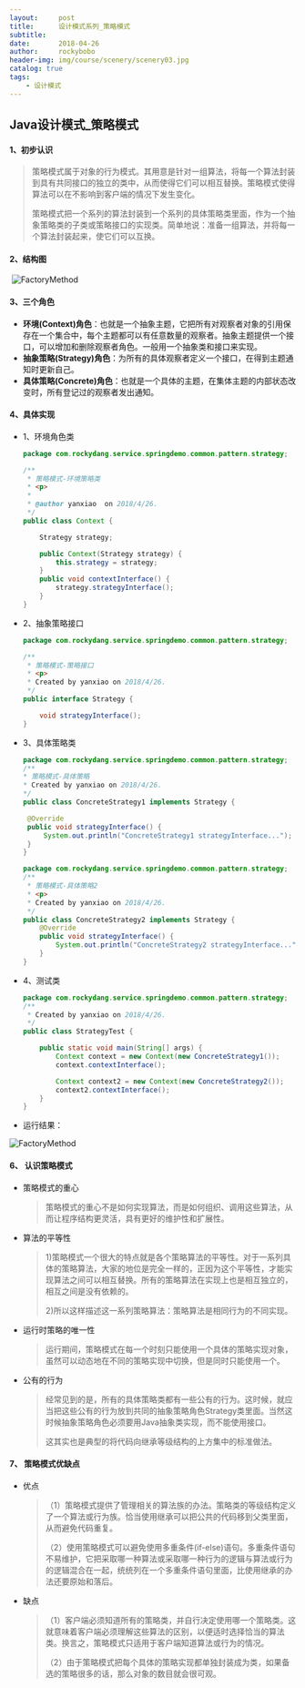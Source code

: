 ```yaml
---
layout:     post
title:      设计模式系列_策略模式
subtitle:   
date:       2018-04-26
author:     rockybobo
header-img: img/course/scenery/scenery03.jpg
catalog: true
tags:
    - 设计模式
---
```


## Java设计模式_策略模式

#### 1、初步认识

> 策略模式属于对象的行为模式。其用意是针对一组算法，将每一个算法封装到具有共同接口的独立的类中，从而使得它们可以相互替换。策略模式使得算法可以在不影响到客户端的情况下发生变化。
>
> 策略模式把一个系列的算法封装到一个系列的具体策略类里面，作为一个抽象策略类的子类或策略接口的实现类。简单地说：准备一组算法，并将每一个算法封装起来，使它们可以互换。

#### 2、结构图

​       ![FactoryMethod](http://rockybobo.top/img/course/designpattern/strategyStruct.png)

#### 3、三个角色

- **环境(Context)角色**：也就是一个抽象主题，它把所有对观察者对象的引用保存在一个集合中，每个主题都可以有任意数量的观察者。抽象主题提供一个接口，可以增加和删除观察者角色。一般用一个抽象类和接口来实现。
- **抽象策略(Strategy)角色**：为所有的具体观察者定义一个接口，在得到主题通知时更新自己。
- **具体策略(Concrete)角色**：也就是一个具体的主题，在集体主题的内部状态改变时，所有登记过的观察者发出通知。

#### 4、具体实现

- 1、环境角色类   

  ```java
  package com.rockydang.service.springdemo.common.pattern.strategy;

  /**
   * 策略模式-环境策略类
   * <p>
   *
   * @author yanxiao  on 2018/4/26.
   */
  public class Context {

      Strategy strategy;

      public Context(Strategy strategy) {
          this.strategy = strategy;
      }
      public void contextInterface() {
          strategy.strategyInterface();
      }
  }
  ```

- 2、抽象策略接口

  ~~~java
  package com.rockydang.service.springdemo.common.pattern.strategy;

  /**
   * 策略模式-策略接口
   * <p>
   * Created by yanxiao on 2018/4/26.
   */
  public interface Strategy {

      void strategyInterface();
  }

  ~~~

- 3、具体策略类

     ```java
  package com.rockydang.service.springdemo.common.pattern.strategy;
  /**
   * 策略模式-具体策略
   * Created by yanxiao on 2018/4/26.
   */
  public class ConcreteStrategy1 implements Strategy {

      @Override
      public void strategyInterface() {
          System.out.println("ConcreteStrategy1 strategyInterface...");
      }
  }
     ```
  ```java
  package com.rockydang.service.springdemo.common.pattern.strategy;
  /**
   * 策略模式-具体策略2
   * <p>
   * Created by yanxiao on 2018/4/26.
   */
  public class ConcreteStrategy2 implements Strategy {
      @Override
      public void strategyInterface() {
          System.out.println("ConcreteStrategy2 strategyInterface...");
      }
  }
  ```

- 4、测试类

  ~~~java
  package com.rockydang.service.springdemo.common.pattern.strategy;
  /**
   * Created by yanxiao on 2018/4/26.
   */
  public class StrategyTest {

      public static void main(String[] args) {
          Context context = new Context(new ConcreteStrategy1());
          context.contextInterface();

          Context context2 = new Context(new ConcreteStrategy2());
          context2.contextInterface();
      }
  }

  ~~~

- 运行结果：


![FactoryMethod](http://rockybobo.top/img/course/designpattern/strategyResult.jpg)

#### 6、 认识策略模式

* 策略模式的重心

  > 策略模式的重心不是如何实现算法，而是如何组织、调用这些算法，从而让程序结构更灵活，具有更好的维护性和扩展性。

* 算法的平等性

  > 1)策略模式一个很大的特点就是各个策略算法的平等性。对于一系列具体的策略算法，大家的地位是完全一样的，正因为这个平等性，才能实现算法之间可以相互替换。所有的策略算法在实现上也是相互独立的，相互之间是没有依赖的。
  >
  > 2)所以这样描述这一系列策略算法：策略算法是相同行为的不同实现。

* 运行时策略的唯一性

  > 运行期间，策略模式在每一个时刻只能使用一个具体的策略实现对象，虽然可以动态地在不同的策略实现中切换，但是同时只能使用一个。

* 公有的行为

  > 经常见到的是，所有的具体策略类都有一些公有的行为。这时候，就应当把这些公有的行为放到共同的抽象策略角色Strategy类里面。当然这时候抽象策略角色必须要用Java抽象类实现，而不能使用接口。
  >
  > 这其实也是典型的将代码向继承等级结构的上方集中的标准做法。       

#### 7、 策略模式优缺点

* 优点

  > （1）策略模式提供了管理相关的算法族的办法。策略类的等级结构定义了一个算法或行为族。恰当使用继承可以把公共的代码移到父类里面，从而避免代码重复。
  >
  > （2）使用策略模式可以避免使用多重条件(if-else)语句。多重条件语句不易维护，它把采取哪一种算法或采取哪一种行为的逻辑与算法或行为的逻辑混合在一起，统统列在一个多重条件语句里面，比使用继承的办法还要原始和落后。

* 缺点

  > （1）客户端必须知道所有的策略类，并自行决定使用哪一个策略类。这就意味着客户端必须理解这些算法的区别，以便适时选择恰当的算法类。换言之，策略模式只适用于客户端知道算法或行为的情况。
  >
  > （2）由于策略模式把每个具体的策略实现都单独封装成为类，如果备选的策略很多的话，那么对象的数目就会很可观。

​     

